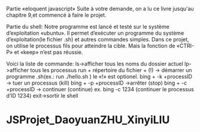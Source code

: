 Partie «eloquent javascript»
Suite à votre demande, on a lu ce livre jusqu'au chapitre 9,et commencé à faire le projet. 
 
Partie du shell:
Notre programme est lancé et testé sur le système d’exploitation «ubuntu». Il permet d’exécuter un programme du système d’exploitation(le fichier .sh) et autres commandes simples.
Dans ce projet, on utilise le processus fils pour atteindre la  cible. Mais la fonction de «CTRI-P» et «keep» n’est pas réussie.
 
Voici la liste de commande:
ls->afficher tous les noms du dossier actuel
lp->afficher tous les processus
run + répertoire du fichier + (!)  ->  démarrer un programme .sh(ex.: run ./hello.sh ) le «!» est optionel.
bing + -k +processID -> tuer un processus (kill)
bing + -p +processID ->arrêter (stop)
bing + -c +processID -> continuer (continue)
ex. bing -c 1234 (continuer le processus d’ID 1234)
exit->sortir le shell

# JSProjet_DaoyuanZHU_XinyiLIU
